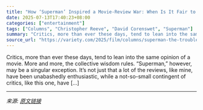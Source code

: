 ```yaml
---
title: "How ‘Superman’ Inspired a Movie-Review War: When Is It Fair to Say That Too Much Fun Is No Fun at All?"
date: 2025-07-13T17:40:23+08:00
categories: ["entertainment"]
tags: ["Columns", "Christopher Reeve", "David Corenswet", "Superman"]
summary: "Critics, more than ever these days, tend to lean into the same opinion of a movie. More and more, the collective wisdom rules. &#8220;Superman,&#8221; however, may be a singular exception. It’s not ju"
source_url: "https://variety.com/2025/film/columns/superman-the-trouble-with-superhero-reviews-david-corenswet-1236458968/"
---
```


Critics, more than ever these days, tend to lean into the same opinion of a movie. More and more, the collective wisdom rules. &#8220;Superman,&#8221; however, may be a singular exception. It’s not just that a lot of the reviews, like mine, have been unabashedly enthusiastic, while a not-so-small contingent of critics, like this one, have [&#8230;]

---

*来源: [原文链接](https://variety.com/2025/film/columns/superman-the-trouble-with-superhero-reviews-david-corenswet-1236458968/)*
